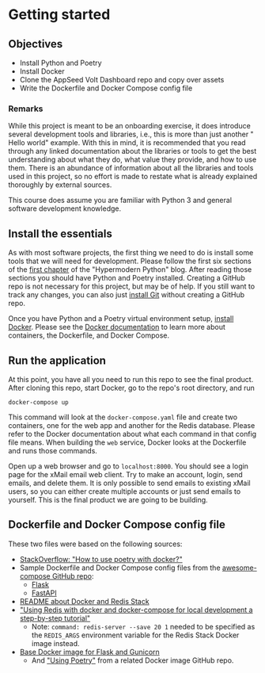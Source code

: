 # Getting started

## Objectives

- Install Python and Poetry
- Install Docker
- Clone the AppSeed Volt Dashboard repo and copy over assets
- Write the Dockerfile and Docker Compose config file

### Remarks

While this project is meant to be an onboarding exercise, it does introduce
several development tools and libraries, i.e., this is more than just another "
Hello world" example. With this in mind, it is recommended that you read through
any linked documentation about the libraries or tools to get the best
understanding about what they do, what value they provide, and how to use them.
There is an abundance of information about all the libraries and tools used in
this project, so no effort is made to restate what is already explained
thoroughly by external sources.

This course does assume you are familiar with Python 3 and general software
development knowledge.

## Install the essentials

As with most software projects, the first thing we need to do is install some
tools that we will need for development. Please follow the first six sections of
the [first chapter](https://cjolowicz.github.io/posts/hypermodern-python-01-setup)
of the "Hypermodern Python" blog. After reading those sections you should have
Python and Poetry installed. Creating a GitHub repo is not necessary for this
project, but may be of help. If you still want to track any changes, you can
also just [install Git](https://git-scm.com/) without creating a GitHub repo.

Once you have Python and a Poetry virtual environment
setup, [install Docker](https://www.docker.com/get-started/). Please see
the [Docker documentation](https://docs.docker.com/) to learn more about
containers, the Dockerfile, and Docker Compose.

## Run the application

At this point, you have all you need to run this repo to see the final product.
After cloning this repo, start Docker, go to the repo's root directory, and run

```
docker-compose up
```

This command will look at the `docker-compose.yaml` file and create two
containers, one for the web app and another for the Redis database. Please refer
to the Docker documentation about what each command in that config file means.
When building the `web` service, Docker looks at the Dockerfile and runs those
commands.

Open up a web browser and go to `localhost:8000`. You should see a login page
for the xMail email web client. Try to make an account, login, send emails, and
delete them. It is only possible to send emails to existing xMail users, so you
can either create multiple accounts or just send emails to yourself. This is the
final product we are going to be building.

## Dockerfile and Docker Compose config file

These two files were based on the following sources:

- [StackOverflow: "How to use poetry with docker?"](https://stackoverflow.com/a/72465422)
- Sample Dockerfile and Docker Compose config files from
  the [awesome-compose GitHub repo](https://github.com/docker/awesome-compose):
    - [Flask](https://github.com/docker/awesome-compose/tree/master/flask)
    - [FastAPI](https://github.com/docker/awesome-compose/tree/master/fastapi)
- [README about Docker and Redis Stack](https://github.com/redis-stack/redis-stack/tree/master/envs/dockers)
- ["Using Redis with docker and docker-compose for local development a step-by-step tutorial"](https://geshan.com.np/blog/2022/01/redis-docker/)
    - Note: `command: redis-server --save 20 1` needed to be specified as the
      `REDIS_ARGS` environment variable for the Redis Stack Docker image
      instead.
- [Base Docker image for Flask and Gunicorn](https://github.com/tiangolo/meinheld-gunicorn-flask-docker)
    - And
      ["Using Poetry"](https://github.com/tiangolo/uvicorn-gunicorn-fastapi-docker#using-poetry)
      from a related Docker image GitHub repo.